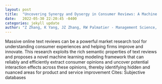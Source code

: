 ```yaml
---
layout: post
title:  "Uncovering Synergy and Dysergy in Consumer Reviews: A Machine Learning Approach"
date:   2022-05-30 22:20:45 -0400
categories: jekyll update
author: "Z Zhang, K Yang, JZ Zhang, RW Palmatier - Management Science, 2022"
---
```

Massive online text reviews can be a powerful market research tool for understanding consumer experiences and helping firms improve and innovate. This research exploits the rich semantic properties of text reviews and proposes a novel machine learning modeling framework that can reliably and efficiently extract consumer opinions and uncover potential interaction effects across these opinions, thereby identifying hidden and nuanced areas for product and service improvement  Cites: Subjective databases